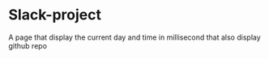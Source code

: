 # Slack-project
 A page that display the current day and time in millisecond that also display github repo
